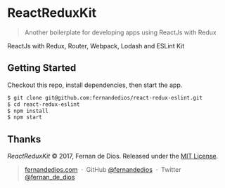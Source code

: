 ReactReduxKit
=========

> Another boilerplate for developing apps using ReactJs with Redux

ReactJs with Redux, Router, Webpack, Lodash and ESLint Kit

Getting Started
------------

Checkout this repo, install dependencies, then start the app.

```html
$ git clone git@github.com:fernandedios/react-redux-eslint.git
$ cd react-redux-eslint
$ npm install
$ npm start
```

Thanks
------

*ReactReduxKit* © 2017, Fernan de Dios. Released under the [MIT License].<br>

> [fernandedios.com](http://fernandedios.com) &nbsp;&middot;&nbsp;
> GitHub [@fernandedios](https://github.com/fernandedios) &nbsp;&middot;&nbsp;
> Twitter [@fernan_de_dios](https://twitter.com/fernan_de_dios)

[MIT License]: http://mit-license.org/
